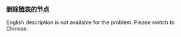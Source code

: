 ### [删除链表的节点](https://leetcode.com/problems/shan-chu-lian-biao-de-jie-dian-lcof)

English description is not available for the problem. Please switch to Chinese.